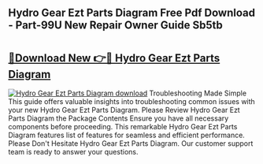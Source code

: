 ## Hydro Gear Ezt Parts Diagram Free Pdf Download - Part-99U New Repair Owner Guide Sb5tb

# <h2><a href="http://dflezx.blite.top/?on=Hydro+Gear+Ezt+Parts+Diagram">🔗Download New 👉🔴 Hydro Gear Ezt Parts Diagram</a></h2>

[![Hydro Gear Ezt Parts Diagram download](https://i.imgur.com/lujVjoI.png)](http://dflezx.blite.top/?on=Hydro+Gear+Ezt+Parts+Diagram)
Troubleshooting Made Simple This guide offers valuable insights into troubleshooting common issues with your new Hydro Gear Ezt Parts Diagram. Please Review Hydro Gear Ezt Parts Diagram the Package Contents Ensure you have all necessary components before proceeding. This remarkable Hydro Gear Ezt Parts Diagram features list of features for seamless and efficient performance. Please Don't Hesitate Hydro Gear Ezt Parts Diagram. Our customer support team is ready to answer your questions.
